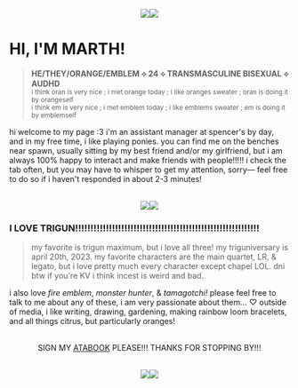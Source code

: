 <p align="center"><img src="https://media1.tenor.com/m/MhSisMd7BM8AAAAC/trigun-trigun-wolfwood.gif"/><img src="https://media1.tenor.com/m/TiIHEbzOBAMAAAAC/trigun-hi-meryl-stryfe.gif"></p>
<h1> HI, I'M MARTH!</h1>
<blockquote><b>HE/THEY/ORANGE/EMBLEM ⟡ 24 ⟡ TRANSMASCULINE BISEXUAL ⟡ AUDHD</b><br>
<sub>i think oran is very nice ; i met orange today ; i like oranges sweater ; oran is doing it by orangeself<br>
i think em is very nice ; i met emblem today ; i like emblems sweater ; em is doing it by emblemself</sub></blockquote>
hi welcome to my page :3 i'm an assistant manager at spencer's by day, and in my free time, i like playing ponies. you can find me on the benches near spawn, usually sitting by my best friend and/or my girlfriend, but i am always 100% happy to interact and make friends with people!!!!! i check the tab often, but you may have to whisper to get my attention, sorry— feel free to do so if i haven't responded in about 2-3 minutes!
<br><br>
<p align="center"><img src="https://c.tenor.com/k4OcM1XgiBwAAAAC/tenor.gif"/><img src="https://c.tenor.com/8FGj_LUxCiwAAAAC/tenor.gif"/></p>
<h3>I LOVE TRIGUN!!!!!!!!!!!!!!!!!!!!!!!!!!!!!!!!!!!!!!!!!!!!!!!!!!!!!!!!!!!!</h3>
<blockquote>my favorite is trigun maximum, but i love all three! my triguniversary is april 20th, 2023. my favorite characters are the main quartet, LR, & legato, but i love pretty much every character except chapel LOL. dni btw if you're KV i think incest is weird and bad.</blockquote>
i also love <i>fire emblem</i>, <i>monster hunter</i>, & <i>tamagotchi!</i> please feel free to talk to me about any of these, i am very passionate about them... ♡ outside of media, i like writing, drawing, gardening, making rainbow loom bracelets, and all things citrus, but particularly oranges!
<br/><br/>
<p align="center">SIGN MY <a href="ATABOOK">ATABOOK</a> PLEASE!!! THANKS FOR STOPPING BY!!!
<br/><br/>
<p align="center"><img src="https://c.tenor.com/cQ-praq5W7UAAAAC/tenor.gif"/><img src="https://media1.tenor.com/m/Tqbpt72eEmgAAAAC/oh-my-goodness-gracious-milly-thompson.gif"></p>
